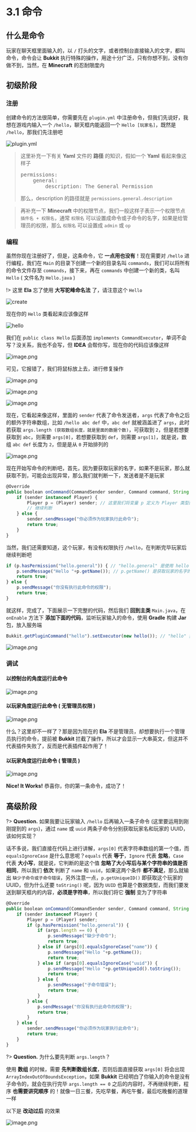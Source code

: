 # 3.1 命令

## 什么是命令

玩家在聊天框里面输入的，以 `/` 打头的文字，或者控制台直接输入的文字，都叫命令，命令会让 **Bukkit** 执行特殊的操作，用途十分广泛，只有你想不到，没有你做不到，当然，在 **Minecraft** 的忍耐限度内

## 初级阶段

### 注册

创建命令的方法很简单，你需要先在 `plugin.yml` 中注册命令，但我们先说好，我想在游戏内输入一个 `/hello`，聊天框内能返回一个 `Hello [玩家名]`，既然是 `/hello`，那我们先注册吧

![plugin.yml](https://i.loli.net/2020/07/24/Ft4mSNlpUE5DoI6.png)

<blockquote> 这里补充一下有关 <strong>Yaml</strong> 文件的 <strong>路径</strong> 的知识，假如一个 <strong>Yaml</strong> 看起来像这样子
<pre>
permissions:
    general:
        description: The General Permission
</pre>
那么，</code>description</code> 的路径就是 <code>permissions.general.description</code> </blockquote>

> 再补充一下 **Minecraft** 中的权限节点，我们一般这样子表示一个权限节点 `插件名 + 权限名`，通常 `权限名` 可以设置成命令或子命令的名字，如果是给管理员的权限，那么 `权限名` 可以设置成 `admin` 或 `op`

### 编程

虽然你现在注册好了，但是，这条命令，它 **一点用也没有**！现在需要对 `/hello` 进行编程，我们在 `Main` 的目录下创建一个新的目录名叫 `commands`，我们可以将所有的命令文件存至 `commands`，接下来，再在 `commands` 中创建一个新的类，名叫 `Hello` ( 文件名为 `Hello.java` )

!> 这里 **Ela** 忘了使用 **大写驼峰命名法** 了，请注意这个 `Hello`

![create](https://i.loli.net/2020/07/24/dWiG8Bm3jeIkOlS.png)

现在你的 `Hello` 类看起来应该像这样

![hello](https://i.loli.net/2020/07/24/bTHKu5Dwos9zBd4.png)

我们在 `public class Hello` 后面添加 `implements CommandExecutor`，单词不会写？没关系，我也不会写，但 **IDEA** 会帮你写，现在你的代码应该像这样

![image.png](https://i.loli.net/2020/07/24/Xn4UPeJqE1lv5pm.png)

可见，它报错了，我们将鼠标放上去，进行修复操作

![image.png](https://i.loli.net/2020/07/24/akojC8gUZYy2Kcv.png)

![image.png](https://i.loli.net/2020/07/24/OgpcK3t6SwHevzo.png)

![image.png](https://i.loli.net/2020/07/24/CfEcQKlJj4UnYN6.png)

现在，它看起来像这样，里面的 `sender` 代表了命令发送者，`args` 代表了命令之后的额外字符串数组，比如 `/hello abc def` 中，`abc def` 就被涵盖进了 `args`，此时若获取 `args.length (获取数组长度，就是里面的数据个数)`，可获取到 `2`，但是若想要获取到 `abc`，则需要 `args[0]`，若想要获取到 `def`，则需要 `args[1]`，就是说，数组 `abc def` 长度为 `2`，但是是从 `0` 开始排列的

![image.png](https://i.loli.net/2020/07/24/9rnvaGJBVpCxQiU.png)

现在开始写命令的判断吧，首先，因为要获取玩家的名字，如果不是玩家，那么就获取不到，可能会出现异常，那么我们就判断一下，发送者是不是玩家

```javascript
@Override
public boolean onCommand(CommandSender sender, Command command, String label, String[] args) {
    if (sender instanceof Player) {
        Player p = (Player) sender; // 这里我们将变量 p 定义为 Player 类型的 sender，就是说，p 就是 sender，还代表这个发送命令的玩家
        // 继续判断
    } else {
        sender.sendMessage("你必须作为玩家执行此命令");
        return true;
    }
}
```

当然，我们还需要知道，这个玩家，有没有权限执行 `/hello`，在判断完毕玩家后继续判断吧

```javascript
if (p.hasPermission("hello.general")) { // "hello.general" 是使用 hello 的权限，已经在 plugin.yml 中设置
    p.sendMessage("Hello "+p.getName()); // p.getName() 是获取玩家的名字的操作
    return true;
} else {
    p.sendMessage("你没有执行此命令的权限");
    return true;
}
```

就这样，完成了，下面展示一下完整的代码，然后我们 **回到主类** `Main.java`，在 `onEnable` 方法下 **添加下面的代码**，监听玩家输入的命令，使用 **Gradle** 构建 **Jar** 包，放入服务端

```javascript
Bukkit.getPluginCommand("hello").setExecutor(new hello()); // "hello" 指的是玩家输入的命令，hello() 指的是 hello 这个类的方法
```

![image.png](https://i.loli.net/2020/07/24/R3YGFhHvXqo2i1V.png)

### 调试

#### 以控制台的角度运行此命令

![image.png](https://i.loli.net/2020/07/24/LPT9uFQgqYh51ox.png)

#### 以玩家角度运行此命令 ( 无管理员权限 )

![image.png](https://i.loli.net/2020/07/24/p1HNQVi4IglXGJM.png)

什么？这里却不一样了？那是因为现在的 **Ela** 不是管理员，却想要执行一个管理员执行的命令，提前被 **Bukkit** 拦截了操作，所以才会显示一大串英文，但这并不代表插件失败了，反而是代表插件起作用了！

#### 以玩家角度运行此命令 ( 管理员 )

![image.png](https://i.loli.net/2020/07/24/chuZVwGSaIfPivJ.png)

**Nice! It Works!** 恭喜你，你的第一条命令，成功了！

## 高级阶段

?> **Question.** 如果我要让玩家输入 `/hello` 后再输入一条子命令 (这里要运用到刚刚提到的 `args`)，通过 `name` 或 `uuid` 两条子命令分别获取玩家名和玩家的 UUID，该如何实现？

话不多说，我们直接在代码上进行讲解，`args[0]` 代表字符串数组的第一个值，而 `equalsIgnoreCase` 是什么意思呢？`equals` 代表 **等于**，`Ignore` 代表 **忽略**，`Case` 代表 **大小写**，就是说，它判断的是这个值 **忽略了大小写后与某个字符串的值是否相同**，所以我们 **依次** 判断了 `name` 和 `uuid`，如果这两个条件 **都不满足**，那么就输出 `缺少子命令或子命令错误`，另外注意一点，`p.getUniqueID()` 即获取这个玩家的 UUID，但为什么还要 `toString()` 呢，因为 `UUID` 也算是个数据类型，而我们要发送到聊天框内的内容，**必须是字符串**，所以我们将它 **强制** 变为了字符串

```javascript
@Override
public boolean onCommand(CommandSender sender, Command command, String label, String[] args) {
    if (sender instanceof Player) {
        Player p = (Player) sender;
        if (p.hasPermission("hello.general")) {
            if (args.length == 0) {
                p.sendMessage("缺少子命令");
                return true;
            } else if (args[0].equalsIgnoreCase("name")) {
                p.sendMessage("Hello "+p.getName());
                return true;
            } else if (args[0].equalsIgnoreCase("uuid")) {
                p.sendMessage("Hello "+p.getUniqueId().toString());
                return true;
            } else {
                p.sendMessage("子命令错误");
                return true;
            }
        } else {
            p.sendMessage("你没有执行此命令的权限");
            return true;
        }
    } else {
        sender.sendMessage("你必须作为玩家执行此命令");
        return true;
    }
}
```

?> **Question.** 为什么要先判断 `args.length`？

使用 **数组** 的时候，需要 **先判断数组长度**，否则后面直接获取 `args[0]` 将会出现 `ArrayIndexOutOfBoundsException`，如果 **Bukkit** 已经明白了你输入的命令是没有子命令的，就会在执行完毕 `args.length == 0` 之后的内容时，不再继续判断，程序 **也需要讲究顺序** 的！就像一日三餐，先吃早餐，再吃午餐，最后吃晚餐的道理一样

以下是 **改动过后** 的效果

![image.png](https://i.loli.net/2020/07/24/EWm2ZhdKtR34Tbu.png)